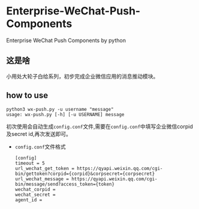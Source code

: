 # Enterprise-WeChat-Push-Components
Enterprise WeChat Push Components by python

## 这是啥
小用处大轮子白给系列，初步完成企业微信应用的消息推动模块。

## how to use
```
python3 wx-push.py -u username "message" 
usage: wx-push.py [-h] [-u USERNAME] message
```
初次使用会自动生成`config.conf`文件,需要在`config.conf`中填写企业微信corpid及secret id,再次发送即可。

- `config.conf`文件格式
    ```
    [config]
    timeout = 5
    url_wechat_get_token = https://qyapi.weixin.qq.com/cgi-bin/gettoken?corpid={corpid}&corpsecret={corpsecret}
    url_wechat_message = https://qyapi.weixin.qq.com/cgi-bin/message/send?access_token={token}
    wechat_corpid = 
    wechat_secret = 
    agent_id = 
    ```


